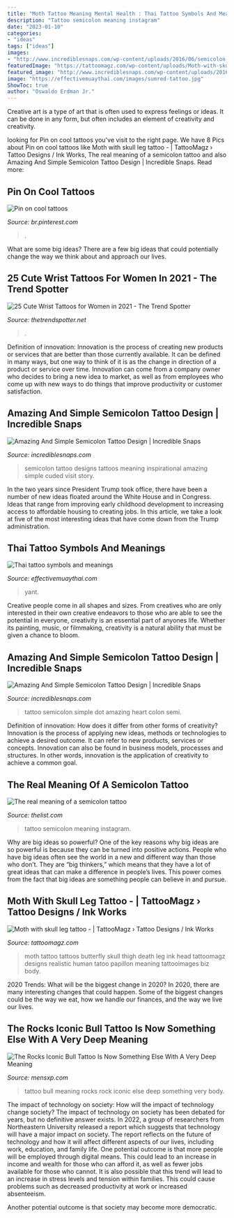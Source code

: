 ```yaml
---
title: "Moth Tattoo Meaning Mental Health : Thai Tattoo Symbols And Meanings"
description: "Tattoo semicolon meaning instagram"
date: "2023-01-10"
categories:
- "ideas"
tags: ["ideas"]
images:
- "http://www.incrediblesnaps.com/wp-content/uploads/2016/06/semicolon-tattoo-17.jpg"
featuredImage: "https://tattoomagz.com/wp-content/uploads/Moth-with-skull-leg-tattoo.jpg"
featured_image: "http://www.incrediblesnaps.com/wp-content/uploads/2016/06/semicolon-tattoo-11.jpg"
image: "https://effectivemuaythai.com/images/sumred-tattoo.jpg"
ShowToc: true
author: "Oswaldo Erdman Jr."
---
```



Creative art is a type of art that is often used to express feelings or ideas. It can be done in any form, but often includes an element of creativity and creativity.

	

		
looking for Pin on cool tattoos you've visit to the right page. We have 8 Pics about Pin on cool tattoos like Moth with skull leg tattoo - | TattooMagz › Tattoo Designs / Ink Works, The real meaning of a semicolon tattoo and also Amazing And Simple Semicolon Tattoo Design | Incredible Snaps. Read more:
		
    
## Pin On Cool Tattoos

<img loading=lazy src="https://i.pinimg.com/736x/0a/88/41/0a8841510f3aa2ea5fed5a4e4d283ce3.jpg" onerror="this.onerror=null;this.src='https://tse4.mm.bing.net/th?id=OIP.mnJEYjlh4WDGmhmZn7WVMAAAAA&amp;pid=15.1';" alt="Pin on cool tattoos">

_Source: br.pinterest.com_

>. 

	

What are some big ideas?
There are a few big ideas that could potentially change the way we think about and approach our lives.

    
## 25 Cute Wrist Tattoos For Women In 2021 - The Trend Spotter

<img loading=lazy src="https://www.thetrendspotter.net/wp-content/uploads/2021/01/rose-wrist-tattoo1-1.jpg" onerror="this.onerror=null;this.src='https://tse2.mm.bing.net/th?id=OIP.toPG-isodNoCPjsXRBEp8gAAAA&amp;pid=15.1';" alt="25 Cute Wrist Tattoos for Women in 2021 - The Trend Spotter">

_Source: thetrendspotter.net_

>. 

	

Definition of innovation:
Innovation is the process of creating new products or services that are better than those currently available. It can be defined in many ways, but one way to think of it is as the change in direction of a product or service over time. Innovation can come from a company owner who decides to bring a new idea to market, as well as from employees who come up with new ways to do things that improve productivity or customer satisfaction.

    
## Amazing And Simple Semicolon Tattoo Design | Incredible Snaps

<img loading=lazy src="http://www.incrediblesnaps.com/wp-content/uploads/2016/06/semicolon-tattoo-17.jpg" onerror="this.onerror=null;this.src='https://tse3.mm.bing.net/th?id=OIP.dIHRCSxpBNKEYr25FK0YgwHaHa&amp;pid=15.1';" alt="Amazing And Simple Semicolon Tattoo Design | Incredible Snaps">

_Source: incrediblesnaps.com_

>semicolon tattoo designs tattoos meaning inspirational amazing simple cuded visit story. 

	

In the two years since President Trump took office, there have been a number of new ideas floated around the White House and in Congress. Ideas that range from improving early childhood development to increasing access to affordable housing to creating jobs. In this article, we take a look at five of the most interesting ideas that have come down from the Trump administration.

    
## Thai Tattoo Symbols And Meanings

<img loading=lazy src="https://effectivemuaythai.com/images/sumred-tattoo.jpg" onerror="this.onerror=null;this.src='https://tse4.mm.bing.net/th?id=OIP.8HUCXIr6Vw0BreRfiWMiSgHaFS&amp;pid=15.1';" alt="Thai tattoo symbols and meanings">

_Source: effectivemuaythai.com_

>yant. 

	

Creative people come in all shapes and sizes. From creatives who are only interested in their own creative endeavors to those who are able to see the potential in everyone, creativity is an essential part of anyones life. Whether its painting, music, or filmmaking, creativity is a natural ability that must be given a chance to bloom.

    
## Amazing And Simple Semicolon Tattoo Design | Incredible Snaps

<img loading=lazy src="http://www.incrediblesnaps.com/wp-content/uploads/2016/06/semicolon-tattoo-11.jpg" onerror="this.onerror=null;this.src='https://tse3.mm.bing.net/th?id=OIP.7poo-PwedWlXxi26-80naQHaHa&amp;pid=15.1';" alt="Amazing And Simple Semicolon Tattoo Design | Incredible Snaps">

_Source: incrediblesnaps.com_

>tattoo semicolon simple dot amazing heart colon semi. 

	

Definition of innovation: How does it differ from other forms of creativity?
Innovation is the process of applying new ideas, methods or technologies to achieve a desired outcome. It can refer to new products, services or concepts. Innovation can also be found in business models, processes and structures. In other words, innovation is the application of creativity to achieve a common goal.

    
## The Real Meaning Of A Semicolon Tattoo

<img loading=lazy src="https://img3.thelist.com/img/gallery/the-real-meaning-of-a-semicolon-tattoo/intro-1572562776.jpg" onerror="this.onerror=null;this.src='https://tse3.mm.bing.net/th?id=OIP.WhHOH97S1ku9MoLO_-LglwHaEK&amp;pid=15.1';" alt="The real meaning of a semicolon tattoo">

_Source: thelist.com_

>tattoo semicolon meaning instagram. 

	

Why are big ideas so powerful?
One of the key reasons why big ideas are so powerful is because they can be turned into positive actions. People who have big ideas often see the world in a new and different way than those who don’t. They are “big thinkers,” which means that they have a lot of great ideas that can make a difference in people’s lives. This power comes from the fact that big ideas are something people can believe in and pursue.

    
## Moth With Skull Leg Tattoo - | TattooMagz › Tattoo Designs / Ink Works

<img loading=lazy src="https://tattoomagz.com/wp-content/uploads/Moth-with-skull-leg-tattoo.jpg" onerror="this.onerror=null;this.src='https://tse1.mm.bing.net/th?id=OIP.QI5MHDnvsn2bauCmwgkUwwHaJ3&amp;pid=15.1';" alt="Moth with skull leg tattoo - | TattooMagz › Tattoo Designs / Ink Works">

_Source: tattoomagz.com_

>moth tattoo tattoos butterfly skull thigh death leg ink head tattoomagz designs realistic human tatoo papillon meaning tattooimages biz body. 

	

2020 Trends: What will be the biggest change in 2020?
In 2020, there are many interesting changes that could happen. Some of the biggest changes could be the way we eat, how we handle our finances, and the way we live our lives.

    
## The Rocks Iconic Bull Tattoo Is Now Something Else With A Very Deep Meaning

<img loading=lazy src="https://img.mensxp.com/media/content/2017/Nov/the-rocks-iconic-bull-tattoo-is-now-something-else-with-a-very-deep-meaning-800x420-1511939238.jpg" onerror="this.onerror=null;this.src='https://tse3.mm.bing.net/th?id=OIP.PMuZXadbOW5qGWFPC_KOkAHaD4&amp;pid=15.1';" alt="The Rocks Iconic Bull Tattoo Is Now Something Else With A Very Deep Meaning">

_Source: mensxp.com_

>tattoo bull meaning rocks rock iconic else deep something very body. 

	

The impact of technology on society: How will the impact of technology change society?
The impact of technology on society has been debated for years, but no definitive answer exists. In 2022, a group of researchers from Northeastern University released a report which suggests that technology will have a major impact on society. The report reflects on the future of technology and how it will affect different aspects of our lives, including work, education, and family life. 
One potential outcome is that more people will be employed through digital means. This could lead to an increase in income and wealth for those who can afford it, as well as fewer jobs available for those who cannot. It is also possible that this trend will lead to an increase in stress levels and tension within families. This could cause problems such as decreased productivity at work or increased absenteeism. 

Another potential outcome is that society may become more democratic.

